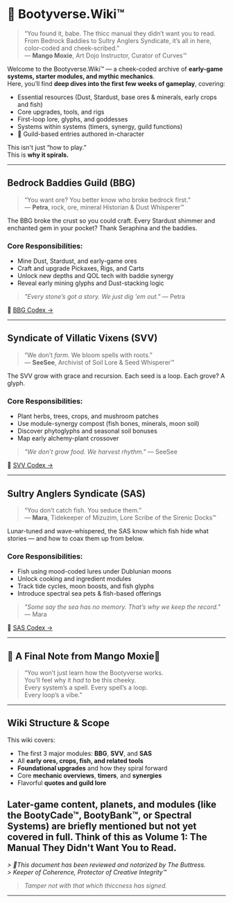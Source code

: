 # 🍑 Bootyverse.Wiki™

> “You found it, babe. The thicc manual they didn’t want you to read.  
> From Bedrock Baddies to Sultry Anglers Syndicate, it’s all in here, color-coded and cheek-scribed.”  
> — **Mango Moxie**, Art Dojo Instructor, Curator of Curves™

Welcome to the Bootyverse.Wiki™ — a cheek-coded archive of **early-game systems, starter modules, and mythic mechanics**.  
Here, you’ll find **deep dives into the first few weeks of gameplay**, covering:

- Essential resources (Dust, Stardust, base ores & minerals, early crops and fish)
- Core upgrades, tools, and rigs
- First-loop lore, glyphs, and goddesses
- Systems within systems (timers, synergy, guild functions)
- 💋 Guild-based entries authored in-character

This isn't just “how to play.”  
This is **why it spirals.**

---

## Bedrock Baddies Guild (BBG)

> “You want ore? You better know who broke bedrock first.”  
> — **Petra**, rock, ore, mineral Historian & Dust Whisperer™

The BBG broke the crust so you could craft. Every Stardust shimmer and enchanted gem in your pocket? Thank Seraphina and the baddies.

### Core Responsibilities:
- Mine Dust, Stardust, and early-game ores  
- Craft and upgrade Pickaxes, Rigs, and Carts  
- Unlock new depths and QOL tech with baddie synergy  
- Reveal early mining glyphs and Dust-stacking logic

> *"Every stone’s got a story. We just dig 'em out."* — Petra

🔗 [BBG Codex →](./bbg/README.md)

---

## Syndicate of Villatic Vixens (SVV)

> “We don’t *farm.* We bloom spells with roots.”  
> — **SeeSee**, Archivist of Soil Lore & Seed Whisperer™

The SVV grow with grace and recursion. Each seed is a loop. Each grove? A glyph.

### Core Responsibilities:
- Plant herbs, trees, crops, and mushroom patches  
- Use module-synergy compost (fish bones, minerals, moon soil)  
- Discover phytoglyphs and seasonal soil bonuses  
- Map early alchemy-plant crossover

> *"We don’t grow food. We harvest rhythm."* — SeeSee

🔗 [SVV Codex →](./svv/README.md)

---

## Sultry Anglers Syndicate (SAS)

> “You don’t catch fish. You seduce them.”  
> — **Mara**, Tidekeeper of Mizuzim, Lore Scribe of the Sirenic Docks™

Lunar-tuned and wave-whispered, the SAS know which fish hide what stories — and how to coax them up from below.

### Core Responsibilities:
- Fish using mood-coded lures under Dublunian moons  
- Unlock cooking and ingredient modules  
- Track tide cycles, moon boosts, and fish glyphs  
- Introduce spectral sea pets & fish-based offerings

> *"Some say the sea has no memory. That’s why we keep the record."* — Mara

🔗 [SAS Codex →](./sas/README.md)

---

## 💬 A Final Note from Mango Moxie💋

> “You won’t just learn how the Bootyverse works.  
> You’ll feel why it *had* to be this cheeky.  
> Every system’s a spell. Every spell’s a loop.  
> Every loop’s a vibe.”

---

## Wiki Structure & Scope

This wiki covers:
- The first 3 major modules: **BBG**, **SVV**, and **SAS**
- All **early ores, crops, fish, and related tools**
- **Foundational upgrades** and how they spiral forward
- Core **mechanic overviews**, **timers**, and **synergies**
- Flavorful **quotes and guild lore**

Later-game content, planets, and modules (like the **BootyCade™**, **BootyBank™,** or **Spectral Systems**) are briefly mentioned but not yet covered in full. Think of this as **Volume 1**: The Manual They Didn't Want You to Read.
---

*> 🍑*This document has been reviewed and notarized by The Buttress.**  
*> Keeper of Coherence, Protector of Creative Integrity™*  
> *_Tamper not with that which thiccness has signed._*
---